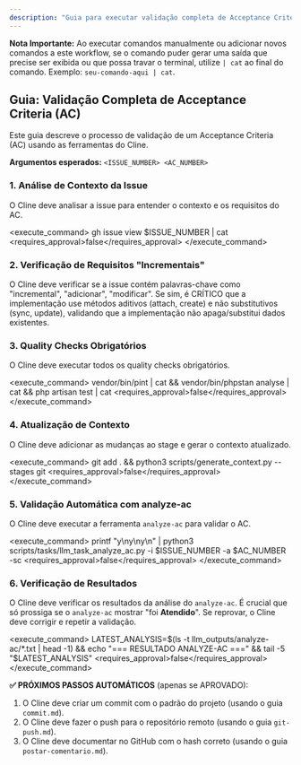 ```yaml
---
description: "Guia para executar validação completa de Acceptance Criteria (AC) seguindo o workflow do Cline."
---
```


**Nota Importante:** Ao executar comandos manualmente ou adicionar novos comandos a este workflow, se o comando puder gerar uma saída que precise ser exibida ou que possa travar o terminal, utilize `| cat` ao final do comando. Exemplo: `seu-comando-aqui | cat`.

## Guia: Validação Completa de Acceptance Criteria (AC)

Este guia descreve o processo de validação de um Acceptance Criteria (AC) usando as ferramentas do Cline.

**Argumentos esperados:** `<ISSUE_NUMBER> <AC_NUMBER>`

### 1. Análise de Contexto da Issue
O Cline deve analisar a issue para entender o contexto e os requisitos do AC.

<execute_command>
<command>gh issue view $ISSUE_NUMBER | cat</command>
<requires_approval>false</requires_approval>
</execute_command>

### 2. Verificação de Requisitos "Incrementais"
O Cline deve verificar se a issue contém palavras-chave como "incremental", "adicionar", "modificar". Se sim, é CRÍTICO que a implementação use métodos aditivos (attach, create) e não substitutivos (sync, update), validando que a implementação não apaga/substitui dados existentes.

### 3. Quality Checks Obrigatórios
O Cline deve executar todos os quality checks obrigatórios.

<execute_command>
<command>vendor/bin/pint | cat && vendor/bin/phpstan analyse | cat && php artisan test | cat</command>
<requires_approval>false</requires_approval>
</execute_command>

### 4. Atualização de Contexto
O Cline deve adicionar as mudanças ao stage e gerar o contexto atualizado.

<execute_command>
<command>git add . && python3 scripts/generate_context.py --stages git</command>
<requires_approval>false</requires_approval>
</execute_command>

### 5. Validação Automática com analyze-ac
O Cline deve executar a ferramenta `analyze-ac` para validar o AC.

<execute_command>
<command>printf "y\ny\ny\n" | python3 scripts/tasks/llm_task_analyze_ac.py -i $ISSUE_NUMBER -a $AC_NUMBER -sc</command>
<requires_approval>false</requires_approval>
</execute_command>

### 6. Verificação de Resultados
O Cline deve verificar os resultados da análise do `analyze-ac`. É crucial que só prossiga se o `analyze-ac` mostrar "foi **Atendido**". Se reprovar, o Cline deve corrigir e repetir a validação.

<execute_command>
<command>LATEST_ANALYSIS=$(ls -t llm_outputs/analyze-ac/*.txt | head -1) && echo "=== RESULTADO ANALYZE-AC ===" && tail -5 "$LATEST_ANALYSIS"</command>
<requires_approval>false</requires_approval>
</execute_command>

**✅ PRÓXIMOS PASSOS AUTOMÁTICOS** (apenas se APROVADO):
1. O Cline deve criar um commit com o padrão do projeto (usando o guia `commit.md`).
2. O Cline deve fazer o push para o repositório remoto (usando o guia `git-push.md`).
3. O Cline deve documentar no GitHub com o hash correto (usando o guia `postar-comentario.md`).
